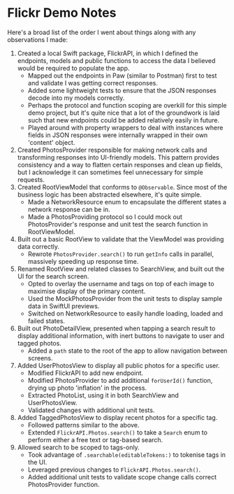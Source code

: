 # Flickr Demo Notes

Here's a broad list of the order I went about things along with any observations I made:

1. Created a local Swift package, FlickrAPI, in which I defined the endpoints, models and public functions to access the data I believed would be required to populate the app.
	* Mapped out the endpoints in Paw (similar to Postman) first to test and validate I was getting correct responses.
	* Added some lightweight tests to ensure that the JSON responses decode into my models correctly.
    * Perhaps the protocol and function scoping are overkill for this simple demo project, but it's quite nice that a lot of the groundwork is laid such that new endpoints could be added relatively easily in future.
    * Played around with property wrappers to deal with instances where fields in JSON responses were internally wrapped in their own 'content' object.
2. Created PhotosProvider responsible for making network calls and transforming responses into UI-friendly models. This pattern provides consistency and a way to flatten certain responses and clean up fields, but I acknowledge it can sometimes feel unnecessary for simple requests.
3. Created RootViewModel that conforms to `@Observable`. Since most of the business logic has been abstracted elsewhere, it's quite simple.
	* Made a NetworkResource enum to encapsulate the different states a network response can be in.
	* Made a PhotosProviding protocol so I could mock out PhotosProvider's response and unit test the search function in RootViewModel.
4. Built out a basic RootView to validate that the ViewModel was providing data correctly.
	* Rewrote `PhotosProvider.search()` to run `getInfo` calls in parallel, massively speeding up response time.
5. Renamed RootView and related classes to SearchView, and built out the UI for the search screen.
	* Opted to overlay the username and tags on top of each image to maximise display of the primary content.
	* Used the MockPhotosProvider from the unit tests to display sample data in SwiftUI previews.
	* Switched on NetworkResource to easily handle loading, loaded and failed states.
6. Built out PhotoDetailView, presented when tapping a search result to display additional information, with inert buttons to navigate to user and tagged photos.
	* Added a `path` state to the root of the app to allow navigation between screens.
7. Added UserPhotosView to display all public photos for a specific user.
	* Modified FlickrAPI to add new endpoint.
	* Modified PhotosProvider to add additional `forUserId()` function, drying up photo 'inflation' in the process.
	* Extracted PhotoList, using it in both SearchView and UserPhotosView.
	* Validated changes with additional unit tests.
8. Added TaggedPhotosView to display recent photos for a specific tag.
	* Followed patterns similar to the above.
	* Extended `FlickrAPI.Photos.search()` to take a `Search` enum to perform either a free text or tag-based search.
9. Allowed search to be scoped to tags-only.
	* Took advantage of `.searchable(editableTokens:)` to tokenise tags in the UI.
	* Leveraged previous changes to `FlickrAPI.Photos.search()`.
	* Added additional unit tests to validate scope change calls correct PhotosProvider function.